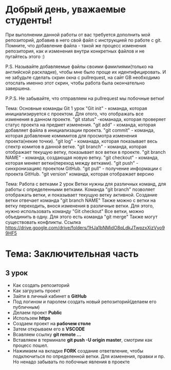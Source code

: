 # Добрый день, уважаемые студенты! 
  При выполнении данной работы от вас требуется дополнить мой репозиторий, добавив в него свой файл с инструкцией по работе с git. Помните, что добавление файла - такой же процесс изменения репозитория, как и изменения внутри конкретных файлов и не пугайтесь этого :)

  P.S. Называйте добавляемые файлы своими фамилиями(только на английской раскладке), чтобы мне было проще их идентифицировать. И не забудьте сделать скрин окна с pullrequest, на сайт GB необходимо отослать именно этот скрин, чтобы работа была окончательно завершена.

  P.P.S. Не забывайте, что отправляем на pullrequest мы побочные ветки!

Тема: Основные команды Git
1 урок
"Git init" - команда, которая инициализируется с проектом. Для отого, что отображать все изменения в данном проекте.
"git status" -команада, которая проверяет статус проекта на предмет изменения.
"git add" - команда, которая добавляет файла в инициализации проекта.
"git commit" - команда, которая добавление комммитов для просмотра изменения проекта(некие точки).
"git log" - команада, которая показывает весь спектр комитов в данной ветке.
"git branch" - команда, которая отображает текущую ветку, показывает все ветки в проекте.
"git branch NAME" - команда, создающая новую ветку.
"git checkout" - команда, которая меняет ветки(переход между ветками).
"git push" - синхронизацияс проектом GitHub.
"git pull" - получение информации с проекта GitHub.
"git version" команда, которая отображает версию

Тема: Работа с ветками
2 урок
Ветки нужны для различных команд, для работы с определенными ветками.
Команда "git branch" позволяет отображать ветки, и показывает текущую ветку активной.
Создание ветки отвечает команда "git branch NAME"
Также можно с ветки на ветку переходить, внося изменения в различные ветки. Для этого, нужно использовать команду "Git checkout"
Все ветки, можно объединить в одну. Для этого есть команда "git merge"
Также могут существовать конфликты.
Ссылка https://drive.google.com/drive/folders/1HJa1bNMidO8qLdkJTwpzxXizVyo99HF5

# Тема: Заключительная часть
## 3 урок
* Как создать репозиторий
* Как загрузить проект
* Зaйти в личный кабинет в __GitHub__
* Под логином и паролем создать новый репозиторий(делаем его публичным)
* Делаем проект __Public__
* Использем __https__
* Создаем проект на __рабочем столе__
* Затем открываем его в __VSCODE__
* Всавляем ссылку __git remote ...__
* Вставляем в терминале __git push -U origin master__, смотрим как процесс пошел.
* Нажимаем на вкладке __FORK__ создание ответвление, чтобы подключиться по определенной ветки. Для изменения, правки и пр.
Но ненадо забывать по побочные явления в проекте

